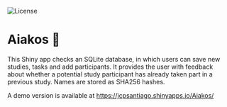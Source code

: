 ![License](https://img.shields.io/badge/license-MIT-blue.svg?longCache=true&style=flat-square)

# Aiakos :trident:

This Shiny app checks an SQLite database, in which users can save new studies, tasks and add participants. 
It provides the user with feedback about whether a potential study participant has already taken part in a previous study. Names are stored as SHA256 hashes.

A demo version is available at https://jcpsantiago.shinyapps.io/Aiakos/
